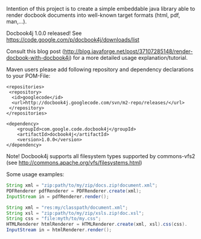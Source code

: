 Intention of this project is to create a simple embeddable java library able to render docbook documents
into well-known target formats (html, pdf, man,...).

Docbook4j 1.0.0 released! See https://code.google.com/p/docbook4j/downloads/list

Consult this blog post (http://blog.javaforge.net/post/37107285148/render-docbook-with-docbook4j)
for a more detailed usage explanation/tutorial.

Maven users please add following repository and dependency declarations to your POM-File:

```
<repositories>
 <repository>
  <id>googlecode</id>
  <url>http://docbook4j.googlecode.com/svn/m2-repo/releases/</url>
 </repository>
</repositories>

<dependency>
    <groupId>com.google.code.docbook4j</groupId>
    <artifactId>docbook4j</artifactId>
    <version>1.0.0</version>
</dependency>
```

Note! Docbook4j supports all filesystem types supported by commons-vfs2 (see http://commons.apache.org/vfs/filesystems.html)

Some usage examples:

```java
String xml = "zip:path/to/my/zip/docs.zip!document.xml";
PDFRenderer pdfRenderer = PDFRenderer.create(xml);
InputStream in = pdfRenderer.render();
```

```java
String xml = "res:my/classpath/document.xml";
String xsl = "zip:path/to/my/zip/xsls.zip!doc.xsl";
String css = "file:myth/to/my.css";
HTMLRenderer htmlRenderer = HTMLRenderer.create(xml, xsl).css(css).
InputStream in = htmlRenderer.render();
```